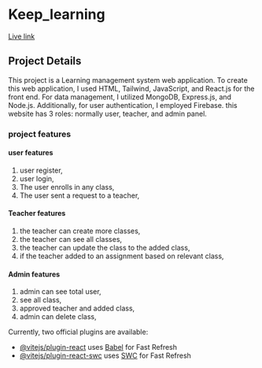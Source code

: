 # Keep_learning
[Live link ](https://keep-lerning-clint.vercel.app/)

## Project Details
This project is a Learning management system web application. To create this web application, I used HTML, Tailwind, JavaScript, and React.js for the front end. For data management, I utilized MongoDB, Express.js, and Node.js. Additionally, for user authentication, I employed Firebase. this website has 3 roles: normally user, teacher, and admin panel.

### project features 

#### user features

 1. user register,
 2. user login,
 3. The user enrolls in any class,
 4. The user sent a request to a teacher,
    
 #### Teacher features
 
 1. the teacher can create more classes,
 2. the teacher can see all classes,
 3. the teacher can update the class to the added class,
 4. if the teacher added to an assignment based on relevant class,

#### Admin features

1. admin can see total user,
2. see all class,
3. approved teacher and added class,
4. admin can delete class,



Currently, two official plugins are available:

- [@vitejs/plugin-react](https://github.com/vitejs/vite-plugin-react/blob/main/packages/plugin-react/README.md) uses [Babel](https://babeljs.io/) for Fast Refresh
- [@vitejs/plugin-react-swc](https://github.com/vitejs/vite-plugin-react-swc) uses [SWC](https://swc.rs/) for Fast Refresh

